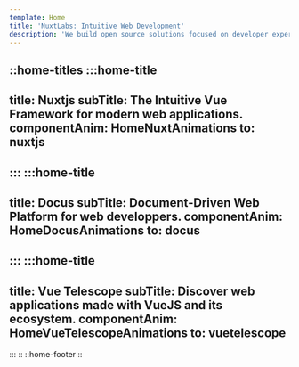 ```yaml
---
template: Home
title: 'NuxtLabs: Intuitive Web Development'
description: 'We build open source solutions focused on developer experience such as NuxtJS, Docus and Vue Telescope.'
---
```


::home-titles
  :::home-title
  ---
  title: Nuxtjs
  subTitle: The Intuitive Vue Framework for modern web applications.
  componentAnim: HomeNuxtAnimations
  to: nuxtjs
  ---
  :::
  :::home-title
  ---
  title: Docus
  subTitle: Document-Driven Web Platform for web developpers.
  componentAnim: HomeDocusAnimations
  to: docus
  ---
  :::
  :::home-title
  ---
  title: Vue Telescope
  subTitle: Discover web applications made with VueJS and its ecosystem.
  componentAnim: HomeVueTelescopeAnimations
  to: vuetelescope
  ---
  :::
::
::home-footer
::
